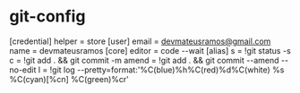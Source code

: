 # git-config

[credential]
	helper = store
[user]
	email = devmateusramos@gmail.com
	name = devmateusramos
[core]
	editor = code --wait
[alias]
	s = !git status -s
	c = !git add . && git commit -m
	amend = !git add . && git commit --amend --no-edit
	l = !git log --pretty=format:'%C(blue)%h%C(red)%d%C(white) %s %C(cyan)[%cn] %C(green)%cr'

